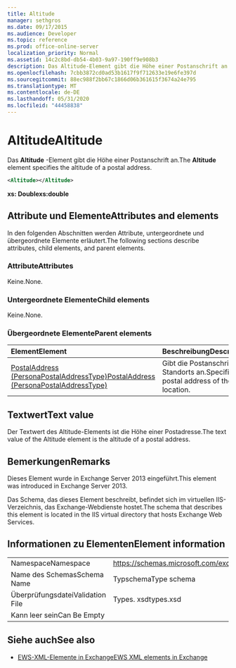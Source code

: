```yaml
---
title: Altitude
manager: sethgros
ms.date: 09/17/2015
ms.audience: Developer
ms.topic: reference
ms.prod: office-online-server
localization_priority: Normal
ms.assetid: 14c2c8bd-db54-4b03-9a97-190ff9e908b3
description: Das Altitude-Element gibt die Höhe einer Postanschrift an.
ms.openlocfilehash: 7cbb3872cd0ad53b1617f9f712633e19e6fe397d
ms.sourcegitcommit: 88ec988f2bb67c1866d06b361615f3674a24e795
ms.translationtype: MT
ms.contentlocale: de-DE
ms.lasthandoff: 05/31/2020
ms.locfileid: "44458838"
---
```

# <a name="altitude"></a><span data-ttu-id="3acc9-103">Altitude</span><span class="sxs-lookup"><span data-stu-id="3acc9-103">Altitude</span></span>

<span data-ttu-id="3acc9-104">Das **Altitude** -Element gibt die Höhe einer Postanschrift an.</span><span class="sxs-lookup"><span data-stu-id="3acc9-104">The **Altitude** element specifies the altitude of a postal address.</span></span> 
  
```XML
<Altitude></Altitude>
```

 <span data-ttu-id="3acc9-105">**xs: Double**</span><span class="sxs-lookup"><span data-stu-id="3acc9-105">**xs:double**</span></span>
## <a name="attributes-and-elements"></a><span data-ttu-id="3acc9-106">Attribute und Elemente</span><span class="sxs-lookup"><span data-stu-id="3acc9-106">Attributes and elements</span></span>

<span data-ttu-id="3acc9-107">In den folgenden Abschnitten werden Attribute, untergeordnete und übergeordnete Elemente erläutert.</span><span class="sxs-lookup"><span data-stu-id="3acc9-107">The following sections describe attributes, child elements, and parent elements.</span></span>
  
### <a name="attributes"></a><span data-ttu-id="3acc9-108">Attribute</span><span class="sxs-lookup"><span data-stu-id="3acc9-108">Attributes</span></span>

<span data-ttu-id="3acc9-109">Keine.</span><span class="sxs-lookup"><span data-stu-id="3acc9-109">None.</span></span>
  
### <a name="child-elements"></a><span data-ttu-id="3acc9-110">Untergeordnete Elemente</span><span class="sxs-lookup"><span data-stu-id="3acc9-110">Child elements</span></span>

<span data-ttu-id="3acc9-111">Keine.</span><span class="sxs-lookup"><span data-stu-id="3acc9-111">None.</span></span>
  
### <a name="parent-elements"></a><span data-ttu-id="3acc9-112">Übergeordnete Elemente</span><span class="sxs-lookup"><span data-stu-id="3acc9-112">Parent elements</span></span>

|<span data-ttu-id="3acc9-113">**Element**</span><span class="sxs-lookup"><span data-stu-id="3acc9-113">**Element**</span></span>|<span data-ttu-id="3acc9-114">**Beschreibung**</span><span class="sxs-lookup"><span data-stu-id="3acc9-114">**Description**</span></span>|
|:-----|:-----|
|[<span data-ttu-id="3acc9-115">PostalAddress (PersonaPostalAddressType)</span><span class="sxs-lookup"><span data-stu-id="3acc9-115">PostalAddress (PersonaPostalAddressType)</span></span>](postaladdress-personapostaladdresstype.md) <br/> |<span data-ttu-id="3acc9-116">Gibt die Postanschrift des Standorts an.</span><span class="sxs-lookup"><span data-stu-id="3acc9-116">Specifies the postal address of the location.</span></span>  <br/> |
   
## <a name="text-value"></a><span data-ttu-id="3acc9-117">Textwert</span><span class="sxs-lookup"><span data-stu-id="3acc9-117">Text value</span></span>

<span data-ttu-id="3acc9-118">Der Textwert des Altitude-Elements ist die Höhe einer Postadresse.</span><span class="sxs-lookup"><span data-stu-id="3acc9-118">The text value of the Altitude element is the altitude of a postal address.</span></span>
  
## <a name="remarks"></a><span data-ttu-id="3acc9-119">Bemerkungen</span><span class="sxs-lookup"><span data-stu-id="3acc9-119">Remarks</span></span>

<span data-ttu-id="3acc9-120">Dieses Element wurde in Exchange Server 2013 eingeführt.</span><span class="sxs-lookup"><span data-stu-id="3acc9-120">This element was introduced in Exchange Server 2013.</span></span>
  
<span data-ttu-id="3acc9-121">Das Schema, das dieses Element beschreibt, befindet sich im virtuellen IIS-Verzeichnis, das Exchange-Webdienste hostet.</span><span class="sxs-lookup"><span data-stu-id="3acc9-121">The schema that describes this element is located in the IIS virtual directory that hosts Exchange Web Services.</span></span>
  
## <a name="element-information"></a><span data-ttu-id="3acc9-122">Informationen zu Elementen</span><span class="sxs-lookup"><span data-stu-id="3acc9-122">Element information</span></span>

|||
|:-----|:-----|
|<span data-ttu-id="3acc9-123">Namespace</span><span class="sxs-lookup"><span data-stu-id="3acc9-123">Namespace</span></span>  <br/> |https://schemas.microsoft.com/exchange/services/2006/types  <br/> |
|<span data-ttu-id="3acc9-124">Name des Schemas</span><span class="sxs-lookup"><span data-stu-id="3acc9-124">Schema Name</span></span>  <br/> |<span data-ttu-id="3acc9-125">Typschema</span><span class="sxs-lookup"><span data-stu-id="3acc9-125">Type schema</span></span>  <br/> |
|<span data-ttu-id="3acc9-126">Überprüfungsdatei</span><span class="sxs-lookup"><span data-stu-id="3acc9-126">Validation File</span></span>  <br/> |<span data-ttu-id="3acc9-127">Types. xsd</span><span class="sxs-lookup"><span data-stu-id="3acc9-127">types.xsd</span></span>  <br/> |
|<span data-ttu-id="3acc9-128">Kann leer sein</span><span class="sxs-lookup"><span data-stu-id="3acc9-128">Can Be Empty</span></span>  <br/> ||
   
## <a name="see-also"></a><span data-ttu-id="3acc9-129">Siehe auch</span><span class="sxs-lookup"><span data-stu-id="3acc9-129">See also</span></span>

- [<span data-ttu-id="3acc9-130">EWS-XML-Elemente in Exchange</span><span class="sxs-lookup"><span data-stu-id="3acc9-130">EWS XML elements in Exchange</span></span>](ews-xml-elements-in-exchange.md)

